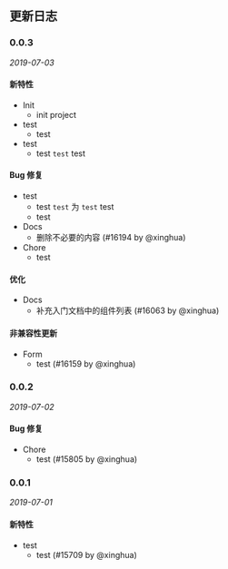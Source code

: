 ## 更新日志

### 0.0.3

*2019-07-03*

#### 新特性

- Init
  - init project
- test
  - test
- test
  - test `test` test


#### Bug 修复

- test
  - test `test` 为 `test` test
  - test
- Docs
  - 删除不必要的内容 (#16194 by @xinghua)
- Chore
  - test

#### 优化

- Docs
  - 补充入门文档中的组件列表 (#16063 by @xinghua)

#### 非兼容性更新

- Form
  - test (#16159 by @xinghua)

### 0.0.2

*2019-07-02*

#### Bug 修复

- Chore
  - test (#15805 by @xinghua)

### 0.0.1

*2019-07-01*

#### 新特性

- test
  - test (#15709 by @xinghua)
